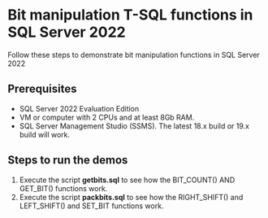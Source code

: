 # Bit manipulation T-SQL functions in SQL Server 2022

Follow these steps to demonstrate bit manipulation functions in SQL Server 2022

## Prerequisites

- SQL Server 2022 Evaluation Edition
- VM or computer with 2 CPUs and at least 8Gb RAM.
- SQL Server Management Studio (SSMS). The latest 18.x build or 19.x build will work.

##  Steps to run the demos

1. Execute the script **getbits.sql** to see how the BIT_COUNT() AND GET_BIT() functions work.
1. Execute the script **packbits.sql** to see how the RIGHT_SHIFT() and LEFT_SHIFT() and SET_BIT functions work.
